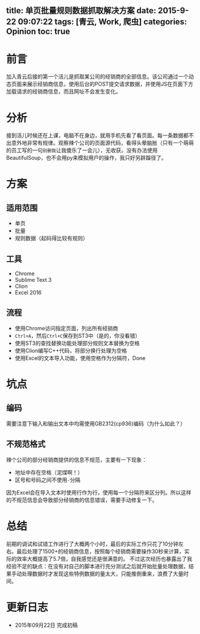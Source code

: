 title: 单页批量规则数据抓取解决方案
date: 2015-9-22 09:07:22
tags: [青云, Work, 爬虫]
categories: Opinion
toc: true
---
# 前言
加入青云后接的第一个活儿是抓取某公司的经销商的全部信息。该公司通过一个动态页面来展示经销商信息，使用后台的POST提交请求数据，并使用JS在页面下方加载请求的经销商信息，而且网址不会发生变化。

# 分析
接到活儿时候还在上课，电脑不在身边，就用手机先看了看页面。每一条数据都不出意外地非常有规律。观察辣个公司的页面源代码，看得头晕脑胀（只有一个萌萌的员工写的一句`别删我`让我傻乐了一会儿），无收获。没有办法使用BeautifulSoup，也不会用py来模拟用户的操作，我只好另辟蹊径了。

<!--more-->

# 方案

## 适用范围

- 单页
- 批量
- 规则数据（起码得比较有规则）

## 工具

- Chrome
- Sublime Text 3
- Clion
- Excel 2016

## 流程

- 使用Chrome访问指定页面，列出所有经销商
- `Ctrl+A`，然后`Ctrl+C`保存到ST3中（是的，你没看错）
- 使用ST3的查找替换功能处理部分规则文本替换为空格
- 使用Clion编写C++代码，将部分换行处理为空格
- 使用Excel的文本导入功能，使用空格作为分隔符，Done

# 坑点

## 编码

需要注意下输入和输出文本中均需使用GB2312(cp936)编码（为什么如此？）

## 不规范格式

辣个公司的部分经销商提供的信息不规范，主要有一下现象：
- 地址中存在空格（泥煤啊！）
- 区号和号码之间不使用`-`分隔

因为Excel会在导入文本时使用行作为行，使用每一个分隔符来区分列。所以这样的不规范信息会导致部分经销商的信息错误，需要手动修复一下。

# 总结
前期的调试和试错工作进行了大概两个小时，最后的实际工作只花了10分钟左右。最后处理了1500+的经销商信息，按照每个经销商需要操作30秒来计算，实际的效率大概提高了5.7倍，自我感觉还是很满意的。
不过这次经历也暴露出了我经验不足的缺点：在没有对自己的脚本进行充分测试之后就开始批量处理数据，结果手动处理数据时才发现这些特例数据的量太大，只能推倒重来，浪费了大量时间。

# 更新日志
- 2015年09月22日 完成初稿